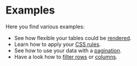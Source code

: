 # Examples

Here you find various examples:

- See how flexible your tables could be [rendered](rendering/README.md).
- Learn how to apply your [CSS rules](theming/README.md).
- See how to use your data with a [pagination](pagination/README.md).
- Have a look how to [filter rows](filter/README.md) or [columns](column-filter/README.md). 